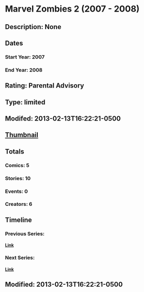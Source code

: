 # Marvel Zombies 2 (2007 - 2008)
## Description: None
## Dates
### Start Year: 2007
### End Year: 2008
## Rating: Parental Advisory
## Type: limited
## Modifed: 2013-02-13T16:22:21-0500
## [Thumbnail](http://i.annihil.us/u/prod/marvel/i/mg/5/a0/511c0392e0c5d.jpg)
## Totals
### Comics: 5
### Stories: 10
### Events: 0
### Creators: 6
## Timeline
### Previous Series: 
#### [Link]()
### Next Series: 
#### [Link]()
## Modified: 2013-02-13T16:22:21-0500